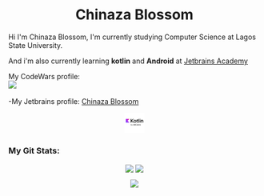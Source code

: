 
<h1 align = center> Chinaza Blossom</h1>
Hi I'm Chinaza Blossom, I'm currently studying Computer Science at Lagos State University. 

And i'm also currently learning <b>kotlin</b> and <b>Android</b> at [Jetbrains Academy](https://www.jetbrains.com/academy/) 

My CodeWars profile:<br/>
<a href="https://www.codewars.com/users/Chinazablossom"><img src="https://www.codewars.com/users/Chinazablossom/badges/large?logo=false"></a>

 -My Jetbrains profile:
 [Chinaza Blossom](https://hyperskill.org/profile/293393664)




<p align="center">
   <img src="https://raw.githubusercontent.com/devicons/devicon/1119b9f84c0290e0f0b38982099a2bd027a48bf1/icons/kotlin/kotlin-original-wordmark.svg" alt="kotlin" width="40" height="40"/>

  
### My Git Stats:
<div align="center">
  <img align="center" width="400" src="https://github-readme-stats.vercel.app/api?username=Chinazablossom&icon_color=149414&title_color=149414&show_icons=true&bg_color=000000&include_all_commits=true&count_private=true&border_radius=30&text_color=149414"/>     
  <img align="center" width=350em src="https://github-readme-stats.vercel.app/api/top-langs/?username=Chinazablossom&layout=compact&langs_count=7&theme=dark"/>
</div>

  
  
 
</p>  
<p align=center>
<img src ="https://komarev.com/ghpvc/?username=Chinazablossom&label=Visitors&color=green&style=plastic"/>
</p>
  
  
